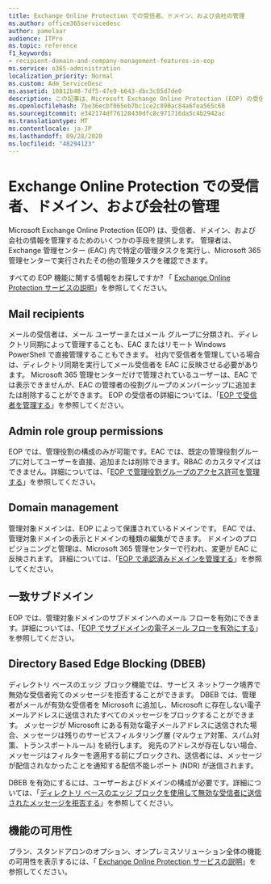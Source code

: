 ```yaml
---
title: Exchange Online Protection での受信者、ドメイン、および会社の管理
ms.author: office365servicedesc
author: pamelaar
audience: ITPro
ms.topic: reference
f1_keywords:
- recipient-domain-and-company-management-features-in-eop
ms.service: o365-administration
localization_priority: Normal
ms.custom: Adm_ServiceDesc
ms.assetid: 10812b48-7df5-47e9-b643-dbc3c85d7de0
description: この記事は、Microsoft Exchange Online Protection (EOP) の受信者、ドメイン、および会社の管理について説明します。
ms.openlocfilehash: 7be36ecbf065eb7bc1ce2c890ac84a6fea565c68
ms.sourcegitcommit: e342174df76128430dfc8c971716da5c4b2942ac
ms.translationtype: MT
ms.contentlocale: ja-JP
ms.lasthandoff: 09/28/2020
ms.locfileid: "48294123"
---
```

# <a name="recipient-domain-and-company-management-in-exchange-online-protection"></a>Exchange Online Protection での受信者、ドメイン、および会社の管理

Microsoft Exchange Online Protection (EOP) は、受信者、ドメイン、および会社の情報を管理するためのいくつかの手段を提供します。 管理者は、Exchange 管理センター (EAC) 内で特定の管理タスクを実行し、Microsoft 365 管理センターで実行されたその他の管理タスクを確認できます。
  
すべての EOP 機能に関する情報をお探しですか? 「 [Exchange Online Protection サービスの説明](exchange-online-protection-service-description.md)」を参照してください。
  
## <a name="mail-recipients"></a>Mail recipients

メールの受信者は、メール ユーザーまたはメール グループに分類され、ディレクトリ同期によって管理することも、EAC またはリモート Windows PowerShell で直接管理することもできます。 社内で受信者を管理している場合は、ディレクトリ同期を実行してメール受信者を EAC に反映させる必要があります。 Microsoft 365 管理センターだけで管理されているユーザーは、EAC では表示できませんが、EAC の管理者の役割グループのメンバーシップに追加または削除することができます。 EOP の受信者の詳細については、「[EOP で受信者を管理する](https://go.microsoft.com/fwlink/p/?LinkId=280011)」を参照してください。
  
## <a name="admin-role-group-permissions"></a>Admin role group permissions

EOP では、管理役割の構成のみが可能です。EAC では、既定の管理役割グループに対してユーザーを直接、追加または削除できます。RBAC のカスタマイズはできません。詳細については、「[EOP で管理役割グループのアクセス許可を管理する](https://go.microsoft.com/fwlink/p/?LinkId=282238)」を参照してください。
  
## <a name="domain-management"></a>Domain management

管理対象ドメインは、EOP によって保護されているドメインです。 EAC では、管理対象ドメインの表示とドメインの種類の編集ができます。 ドメインのプロビジョニングと管理は、Microsoft 365 管理センターで行われ、変更が EAC に反映されます。 詳細については、「[EOP で承認済みドメインを管理する](https://go.microsoft.com/fwlink/p/?LinkId=282239)」を参照してください。
  
## <a name="match-subdomains"></a>一致サブドメイン

EOP では、管理対象ドメインのサブドメインへのメール フローを有効にできます。詳細については、「[EOP でサブドメインの電子メール フローを有効にする](https://go.microsoft.com/fwlink/p/?LinkId=397213)」を参照してください。 
  
## <a name="directory-based-edge-blocking-dbeb"></a>Directory Based Edge Blocking (DBEB)

ディレクトリ ベースのエッジ ブロック機能では、サービス ネットワーク境界で無効な受信者宛てのメッセージを拒否することができます。 DBEB では、管理者がメールが有効な受信者を Microsoft に追加し、Microsoft に存在しない電子メールアドレスに送信されたすべてのメッセージをブロックすることができます。 メッセージが Microsoft にある有効な電子メールアドレスに送信された場合、メッセージは残りのサービスフィルタリング層 (マルウェア対策、スパム対策、トランスポートルール) を続行します。 宛先のアドレスが存在しない場合、メッセージはフィルターを適用する前にブロックされ、送信者には、メッセージが配信されなかったことを通知する配信不能レポート (NDR) が送信されます。 
  
DBEB を有効にするには、ユーザーおよびドメインの構成が必要です。詳細については、「[ディレクトリ ベースのエッジ ブロックを使用して無効な受信者に送信されたメッセージを拒否する](https://go.microsoft.com/fwlink/p/?LinkId=390676)」を参照してください。
  
## <a name="feature-availability"></a>機能の可用性

プラン、スタンドアロンのオプション、オンプレミスソリューション全体の機能の可用性を表示するには、「 [Exchange Online Protection サービスの説明](exchange-online-protection-service-description.md)」を参照してください。
